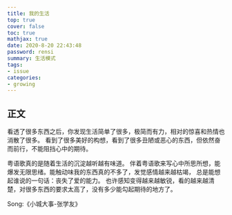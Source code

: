 ```yaml
---
title: 我的生活
top: true
cover: false
toc: true
mathjax: true
date: 2020-8-20 22:43:48 
password: rensi
summary: 生活模式
tags:
- issue
categories:
- growing
---
```

## 正文
看透了很多东西之后，你发现生活简单了很多，极简而有力，相对的惊喜和热情也消散了很多。
看到了很多美好的构想，看到了很多丑陋或恶心的东西，但依然奋而前行，不能阻挡心中的期待。

粤语歌真的是随着生活的沉淀越听越有味道。
伴着粤语歌来写心中所思所想，能爆发无限思绪。能触动味我的东西真的不多了，发觉感情越来越枯竭，
总是能想起谁说的一句话：丧失了爱的能力。
也许感知变得越来越敏锐，看的越来越清楚，对很多东西的要求太高了，没有多少能勾起期待的地方了。

Song:《小城大事-张学友》


